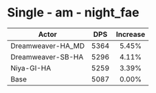 # Single - am - night_fae
| Actor | DPS | Increase |
|---|:---:|:---:|
|Dreamweaver-HA_MD|5364|5.45%|
|Dreamweaver-SB-HA|5296|4.11%|
|Niya-GI-HA|5259|3.39%|
|Base|5087|0.00%|
